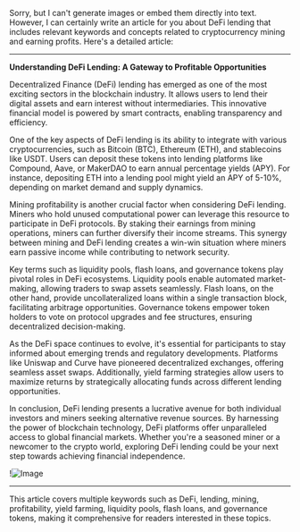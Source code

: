 Sorry, but I can't generate images or embed them directly into text. However, I can certainly write an article for you about DeFi lending that includes relevant keywords and concepts related to cryptocurrency mining and earning profits. Here's a detailed article:

---

**Understanding DeFi Lending: A Gateway to Profitable Opportunities**

Decentralized Finance (DeFi) lending has emerged as one of the most exciting sectors in the blockchain industry. It allows users to lend their digital assets and earn interest without intermediaries. This innovative financial model is powered by smart contracts, enabling transparency and efficiency.

One of the key aspects of DeFi lending is its ability to integrate with various cryptocurrencies, such as Bitcoin (BTC), Ethereum (ETH), and stablecoins like USDT. Users can deposit these tokens into lending platforms like Compound, Aave, or MakerDAO to earn annual percentage yields (APY). For instance, depositing ETH into a lending pool might yield an APY of 5-10%, depending on market demand and supply dynamics.

Mining profitability is another crucial factor when considering DeFi lending. Miners who hold unused computational power can leverage this resource to participate in DeFi protocols. By staking their earnings from mining operations, miners can further diversify their income streams. This synergy between mining and DeFi lending creates a win-win situation where miners earn passive income while contributing to network security.

Key terms such as liquidity pools, flash loans, and governance tokens play pivotal roles in DeFi ecosystems. Liquidity pools enable automated market-making, allowing traders to swap assets seamlessly. Flash loans, on the other hand, provide uncollateralized loans within a single transaction block, facilitating arbitrage opportunities. Governance tokens empower token holders to vote on protocol upgrades and fee structures, ensuring decentralized decision-making.

As the DeFi space continues to evolve, it's essential for participants to stay informed about emerging trends and regulatory developments. Platforms like Uniswap and Curve have pioneered decentralized exchanges, offering seamless asset swaps. Additionally, yield farming strategies allow users to maximize returns by strategically allocating funds across different lending opportunities.

In conclusion, DeFi lending presents a lucrative avenue for both individual investors and miners seeking alternative revenue sources. By harnessing the power of blockchain technology, DeFi platforms offer unparalleled access to global financial markets. Whether you're a seasoned miner or a newcomer to the crypto world, exploring DeFi lending could be your next step towards achieving financial independence.

!![Image](https://github.com/user-attachments/assets/3be06921-4469-491d-bd37-5f14c53422b7)

--- 

This article covers multiple keywords such as DeFi, lending, mining, profitability, yield farming, liquidity pools, flash loans, and governance tokens, making it comprehensive for readers interested in these topics.
